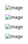 ![image](https://github.com/tjghwns93/react_basic/assets/129016977/5ce90034-1ed8-4284-b228-fda732112038)



![image](https://github.com/tjghwns93/react_basic/assets/129016977/609e9b83-0765-4eb7-8847-8aa1872ab3c3)



![image](https://github.com/tjghwns93/react_basic/assets/129016977/9148e774-d51a-4cda-afd6-29aea0e00e91)



![image](https://github.com/tjghwns93/react_basic/assets/129016977/59387d61-0c0d-402c-b1e6-4fcd4c3fdf37)
